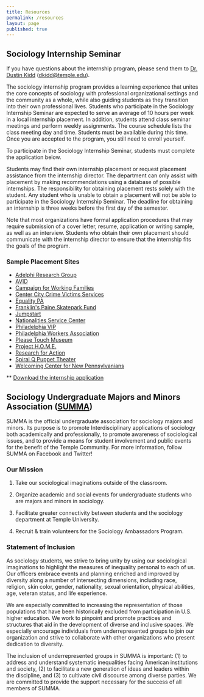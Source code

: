 ```yaml
---
title: Resources
permalink: /resources
layout: page
published: true
---
```

## Sociology Internship Seminar
 
If you have questions about the internship program, please send them to [Dr. Dustin Kidd](mailto:dkidd@temple.edu) (dkidd@temple.edu).
 
The sociology internship program provides a learning experience that unites the core concepts of sociology with professional organizational settings and the community as a whole, while also guiding students as they transition into their own professional lives. Students who participate in the Sociology Internship Seminar are expected to serve an average of 10 hours per week in a local internship placement.  In addition, students attend class seminar meetings and perform weekly assignments.  The course schedule lists the class meeting day and time.  Students must be available during this time. Once you are accepted to the program, you still need to enroll yourself.
 
To participate in the Sociology Internship Seminar, students must complete the application below. 
 
Students may find their own internship placement or request placement assistance from the internship director. The department can only assist with placement by making recommendations using a database of possible internships.  The responsibility for obtaining placement rests solely with the student. Any student who is unable to obtain a placement will not be able to participate in the Sociology Internship Seminar.  The deadline for obtaining an internship is three weeks before the first day of the semester. 
 
Note that most organizations have formal application procedures that may require submission of a cover letter, resume, application or writing sample, as well as an interview.  Students who obtain their own placement should communicate with the internship director to ensure that the internship fits the goals of the program.
 
### Sample Placement Sites

- [Adelphi Research Group](http://www.adelphiresearch.com/)
- [AVID](http://www.phennd.org/index.php/initiatives/initiatives/gear_up/)
- [Campaign for Working Families](http://www.cwfphilly.org/)
- [Center City Crime Victims Services](http://www.cccvs.org/)
- [Equality PA](http://equalitypa.org/)
- [Franklin's Paine Skatepark Fund](http://www.franklinspaine.com/)
- [Jumpstart](http://www.jstart.org/site/PageServer)
- [Nationalities Service Center](http://www.nationalitiesservice.org/)
- [Philadelphia VIP](http://www.phillyvip.org/)
- [Philadelphia Workers Association](https://www.facebook.com/groups/433120303469144/#_=_)
- [Please Touch Museum](http://www.pleasetouchmuseum.org/about-us/employment/internships/)
- [Project H.O.M.E.](http://www.projecthome.org/)
- [Research for Action](http://www.researchforaction.org/)
- [Spiral Q Puppet Theater](http://spiralq.org/)
- [Welcoming Center for New Pennsylvanians](http://www.welcomingcenter.org/)
 
** [Download the internship application](http://www.cla.temple.edu/sociology/internship/documents/SociologyInternshipApplication.docx)

## Sociology Undergraduate Majors and Minors Association ([SUMMA](https://temple.collegiatelink.net/organization/SUMMAatTemple/ "SUMMA"))
 
SUMMA is the official undergraduate association for sociology majors and minors. Its purpose is to promote Interdisciplinary applications of sociology both academically and professionally, to promote awareness of sociological issues, and to provide a means for student involvement and public events for the benefit of the Temple Community. For more information, follow SUMMA on Facebook and Twitter!

### Our Mission

1. Take our sociological imaginations outside of the classroom.

2. Organize academic and social events for undergraduate students who are majors and minors in sociology.

3. Facilitate greater connectivity between students and the sociology department at Temple University.
 
4. Recruit & train volunteers for the Sociology Ambassadors Program.
 
### Statement of Inclusion

As sociology students, we strive to bring unity by using our sociological imaginations to highlight the measures of inequality personal to each of us. Our officers embrace events and planning enriched and improved by diversity along a number of intersecting dimensions, including race, religion, skin color, gender, nationality, sexual orientation, physical abilities, age, veteran status, and life experience.
 
We are especially committed to increasing the representation of those populations that have been historically excluded from participation in U.S. higher education. We work to pinpoint and promote practices and structures that aid in the development of diverse and inclusive spaces. We especially encourage individuals from underrepresented groups to join our organization and strive to collaborate with other organizations who present dedication to diversity.
 
The inclusion of underrepresented groups in SUMMA is important: (1) to address and understand systematic inequalities facing American institutions and society, (2) to facilitate a new generation of ideas and leaders within the discipline, and (3) to cultivate civil discourse among diverse parties. We are committed to provide the support necessary for the success of all members of SUMMA.
